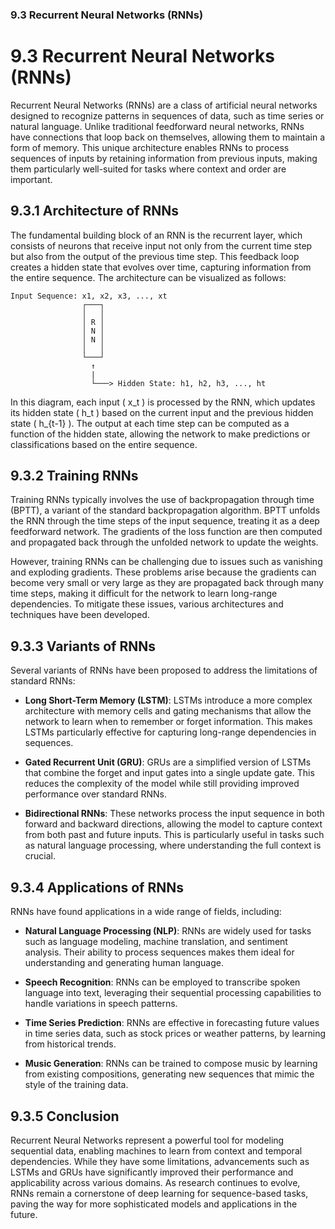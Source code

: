 ### 9.3 Recurrent Neural Networks (RNNs)

# 9.3 Recurrent Neural Networks (RNNs)

Recurrent Neural Networks (RNNs) are a class of artificial neural networks designed to recognize patterns in sequences of data, such as time series or natural language. Unlike traditional feedforward neural networks, RNNs have connections that loop back on themselves, allowing them to maintain a form of memory. This unique architecture enables RNNs to process sequences of inputs by retaining information from previous inputs, making them particularly well-suited for tasks where context and order are important.

## 9.3.1 Architecture of RNNs

The fundamental building block of an RNN is the recurrent layer, which consists of neurons that receive input not only from the current time step but also from the output of the previous time step. This feedback loop creates a hidden state that evolves over time, capturing information from the entire sequence. The architecture can be visualized as follows:

```
Input Sequence: x1, x2, x3, ..., xt
                ┌───┐
                │   │
                │ R │
                │ N │
                │ N │
                │   │
                └───┘
                  ↑
                  |
                  └───> Hidden State: h1, h2, h3, ..., ht
```

In this diagram, each input \( x_t \) is processed by the RNN, which updates its hidden state \( h_t \) based on the current input and the previous hidden state \( h_{t-1} \). The output at each time step can be computed as a function of the hidden state, allowing the network to make predictions or classifications based on the entire sequence.

## 9.3.2 Training RNNs

Training RNNs typically involves the use of backpropagation through time (BPTT), a variant of the standard backpropagation algorithm. BPTT unfolds the RNN through the time steps of the input sequence, treating it as a deep feedforward network. The gradients of the loss function are then computed and propagated back through the unfolded network to update the weights.

However, training RNNs can be challenging due to issues such as vanishing and exploding gradients. These problems arise because the gradients can become very small or very large as they are propagated back through many time steps, making it difficult for the network to learn long-range dependencies. To mitigate these issues, various architectures and techniques have been developed.

## 9.3.3 Variants of RNNs

Several variants of RNNs have been proposed to address the limitations of standard RNNs:

- **Long Short-Term Memory (LSTM)**: LSTMs introduce a more complex architecture with memory cells and gating mechanisms that allow the network to learn when to remember or forget information. This makes LSTMs particularly effective for capturing long-range dependencies in sequences.

- **Gated Recurrent Unit (GRU)**: GRUs are a simplified version of LSTMs that combine the forget and input gates into a single update gate. This reduces the complexity of the model while still providing improved performance over standard RNNs.

- **Bidirectional RNNs**: These networks process the input sequence in both forward and backward directions, allowing the model to capture context from both past and future inputs. This is particularly useful in tasks such as natural language processing, where understanding the full context is crucial.

## 9.3.4 Applications of RNNs

RNNs have found applications in a wide range of fields, including:

- **Natural Language Processing (NLP)**: RNNs are widely used for tasks such as language modeling, machine translation, and sentiment analysis. Their ability to process sequences makes them ideal for understanding and generating human language.

- **Speech Recognition**: RNNs can be employed to transcribe spoken language into text, leveraging their sequential processing capabilities to handle variations in speech patterns.

- **Time Series Prediction**: RNNs are effective in forecasting future values in time series data, such as stock prices or weather patterns, by learning from historical trends.

- **Music Generation**: RNNs can be trained to compose music by learning from existing compositions, generating new sequences that mimic the style of the training data.

## 9.3.5 Conclusion

Recurrent Neural Networks represent a powerful tool for modeling sequential data, enabling machines to learn from context and temporal dependencies. While they have some limitations, advancements such as LSTMs and GRUs have significantly improved their performance and applicability across various domains. As research continues to evolve, RNNs remain a cornerstone of deep learning for sequence-based tasks, paving the way for more sophisticated models and applications in the future.